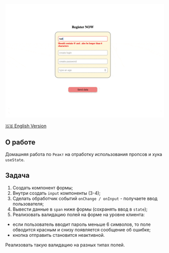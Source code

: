 <img width="1000" src="https://raw.githubusercontent.com/artexhibit/Fundamentals-of-algorithmization-and-programming/main/JS/React/Apps/registration-form/Demo.gif">

[🇬🇧 English Version](./README.md)

## О работе

Домашняя работа по `Реакт` на отработку использования пропсов и хука `useState`.

## Задача

1. Создать компонент формы;
2. Внутри создать `input` компоненты (3-4);
3. Сделать обработчик событий `onChange / onInput` - получаете ввод пользователя;
4. Вывести данные в `span` ниже формы (сохранять ввод в `state`);
5. Реализовать валидацию полей на форме на уровне клиента:
- если пользователь вводит пароль меньше 6 символов, то поле обводится красным и снизу появляется сообщение об ошибке;
- кнопка отправить становится неактивной.

Реализовать такую валидацию на разных типах полей.
